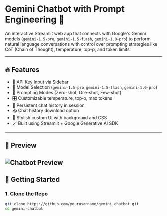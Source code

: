 # Gemini Chatbot with Prompt Engineering 🎯

An interactive Streamlit web app that connects with Google's Gemini models (`gemini-1.5-pro`, `gemini-1.5-flash`, `gemini-1.0-pro`) to perform natural language conversations with control over prompting strategies like CoT (Chain of Thought), temperature, top-p, and token limits.

---

## 🔥 Features

- 🔐 API Key Input via Sidebar
- 🤖 Model Selection (`gemini-1.5-pro`, `gemini-1.5-flash`, `gemini-1.0-pro`)
- 🎯 Prompting Modes (Zero-shot, One-shot, Few-shot)
- 🎛️ Customizable temperature, top-p, max tokens
- 💬 Persistent chat history in session
- 📥 Chat history download option
- 🎨 Stylish custom UI with background and CSS
- 🪄 Built using Streamlit + Google Generative AI SDK

---


## 📸 Preview

![Chatbot Preview](https://raw.githubusercontent.com/<pavannayak9398>/<gemini-chatbot>/main/First_page.jpg)
---

## 🚀 Getting Started

### 1. Clone the Repo

```bash
git clone https://github.com/yourusername/gemini-chatbot.git
cd gemini-chatbot
